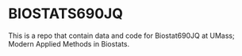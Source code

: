 # BIOSTATS690JQ

This is a repo that contain data and code for Biostat690JQ at UMass; Modern Applied Methods in Biostats.
